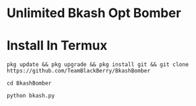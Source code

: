# Unlimited Bkash Opt Bomber 

# Install In Termux 

`pkg update && pkg upgrade && pkg install git && git clone https://github.com/TeamBlackBerry/BkashBomber`

`cd BkashBomber`

`python bkash.py`
